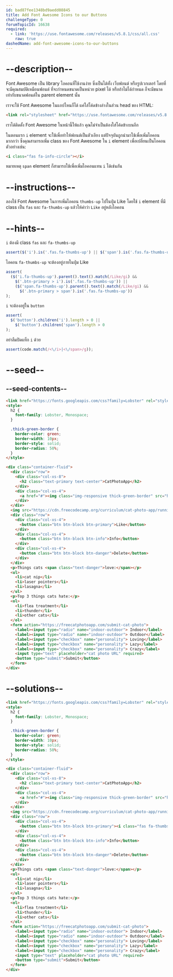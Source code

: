 ```yaml
---
id: bad87fee1348bd9aedd08845
title: Add Font Awesome Icons to our Buttons
challengeType: 0
forumTopicId: 16638
required:
  - link: 'https://use.fontawesome.com/releases/v5.8.1/css/all.css'
    raw: true
dashedName: add-font-awesome-icons-to-our-buttons
---
```


# --description--

Font Awesome เป็น library ไอคอนที่ใช้งานง่าย ซึ่งเป็นได้ทั้ง เว็บฟอนต์ หรือรูปเวกเตอร์ โดยที่จะมีคุณสมบัติเหมือนฟอนต์ ที่จะกำหนดขนาดเป็นหน่วย pixel ได้ หรือถ้าไม่ได้กำหนด ก็จะมีขนาดเท่ากับขนาดฟอนต์ใน parent element นั้น

เราจะใช้ Font Awesome ในแอปไหนก็ได้ แค่ใส่โค้ดข้างล่างในส่วน head ของ HTML:

```html
<link rel="stylesheet" href="https://use.fontawesome.com/releases/v5.8.1/css/all.css" integrity="sha384-50oBUHEmvpQ+1lW4y57PTFmhCaXp0ML5d60M1M7uH2+nqUivzIebhndOJK28anvf" crossorigin="anonymous">
```

เราได้ติดตั้ง Font Awesome ในหน้านี้ให้แล้ว คุณไม่จำเป็นต้องใส่โค้ดข้างบนอีก

ในตอนแรก `i` element จะใช้เพื่อทำให้ฟอนต์เป็นตัวเอียง แต่ปัจจุบันถูกนำมาใช้เพื่อเพิ่มไอคอนมากกว่า ซึ่งคุณสามารถเพิ่ม class ของ Font Awesome ใน `i` element เพื่อเปลี่ยนเป็นไอคอน ตัวอย่างเช่น:

```html
<i class="fas fa-info-circle"></i>
```

หมายเหตุ `span` element ก็สามารถใช้เพื่อเพิ่มไอคอนแทน `i` ได้เช่นกัน

# --instructions--

ลองใช้ Font Awesome ในการเพิ่มไอคอน `thumbs-up` ไปในปุ่ม Like โดยใช้ `i` element ที่มี class เป็น `fas` และ `fa-thumbs-up` แล้วให้คำว่า `Like` อยู่หลังไอคอน

# --hints--

`i` ต้องมี class `fas` และ `fa-thumbs-up` 

```js
assert($('i').is('.fas.fa-thumbs-up') || $('span').is('.fas.fa-thumbs-up'));
```

ไอคอน `fa-thumbs-up` จะต้องอยู่ภายในปุ่ม Like

```js
assert(
  ($('i.fa-thumbs-up').parent().text().match(/Like/gi) &&
    $('.btn-primary > i').is('.fas.fa-thumbs-up')) ||
    ($('span.fa-thumbs-up').parent().text().match(/Like/gi) &&
      $('.btn-primary > span').is('.fas.fa-thumbs-up'))
);
```

`i` จะต้องอยู่ใน `button` 

```js
assert(
  $('button').children('i').length > 0 ||
    $('button').children('span').length > 0
);
```

อย่าลืมปิดแท็ก `i` ด้วย

```js
assert(code.match(/<\/i>|<\/span>/g));
```

# --seed--

## --seed-contents--

```html
<link href="https://fonts.googleapis.com/css?family=Lobster" rel="stylesheet" type="text/css">
<style>
  h2 {
    font-family: Lobster, Monospace;
  }

  .thick-green-border {
    border-color: green;
    border-width: 10px;
    border-style: solid;
    border-radius: 50%;
  }
</style>

<div class="container-fluid">
  <div class="row">
    <div class="col-xs-8">
      <h2 class="text-primary text-center">CatPhotoApp</h2>
    </div>
    <div class="col-xs-4">
      <a href="#"><img class="img-responsive thick-green-border" src="https://cdn.freecodecamp.org/curriculum/cat-photo-app/relaxing-cat.jpg" alt="A cute orange cat lying on its back."></a>
    </div>
  </div>
  <img src="https://cdn.freecodecamp.org/curriculum/cat-photo-app/running-cats.jpg" class="img-responsive" alt="Three kittens running towards the camera.">
  <div class="row">
    <div class="col-xs-4">
      <button class="btn btn-block btn-primary">Like</button>
    </div>
    <div class="col-xs-4">
      <button class="btn btn-block btn-info">Info</button>
    </div>
    <div class="col-xs-4">
      <button class="btn btn-block btn-danger">Delete</button>
    </div>
  </div>
  <p>Things cats <span class="text-danger">love:</span></p>
  <ul>
    <li>cat nip</li>
    <li>laser pointers</li>
    <li>lasagna</li>
  </ul>
  <p>Top 3 things cats hate:</p>
  <ol>
    <li>flea treatment</li>
    <li>thunder</li>
    <li>other cats</li>
  </ol>
  <form action="https://freecatphotoapp.com/submit-cat-photo">
    <label><input type="radio" name="indoor-outdoor"> Indoor</label>
    <label><input type="radio" name="indoor-outdoor"> Outdoor</label>
    <label><input type="checkbox" name="personality"> Loving</label>
    <label><input type="checkbox" name="personality"> Lazy</label>
    <label><input type="checkbox" name="personality"> Crazy</label>
    <input type="text" placeholder="cat photo URL" required>
    <button type="submit">Submit</button>
  </form>
</div>
```

# --solutions--

```html
<link href="https://fonts.googleapis.com/css?family=Lobster" rel="stylesheet" type="text/css">
<style>
  h2 {
    font-family: Lobster, Monospace;
  }

  .thick-green-border {
    border-color: green;
    border-width: 10px;
    border-style: solid;
    border-radius: 50%;
  }
</style>

<div class="container-fluid">
  <div class="row">
    <div class="col-xs-8">
      <h2 class="text-primary text-center">CatPhotoApp</h2>
    </div>
    <div class="col-xs-4">
      <a href="#"><img class="img-responsive thick-green-border" src="https://cdn.freecodecamp.org/curriculum/cat-photo-app/relaxing-cat.jpg" alt="A cute orange cat lying on its back."></a>
    </div>
  </div>
  <img src="https://cdn.freecodecamp.org/curriculum/cat-photo-app/running-cats.jpg" class="img-responsive" alt="Three kittens running towards the camera.">
  <div class="row">
    <div class="col-xs-4">
      <button class="btn btn-block btn-primary"><i class="fas fa-thumbs-up"></i> Like</button>
    </div>
    <div class="col-xs-4">
      <button class="btn btn-block btn-info">Info</button>
    </div>
    <div class="col-xs-4">
      <button class="btn btn-block btn-danger">Delete</button>
    </div>
  </div>
  <p>Things cats <span class="text-danger">love:</span></p>
  <ul>
    <li>cat nip</li>
    <li>laser pointers</li>
    <li>lasagna</li>
  </ul>
  <p>Top 3 things cats hate:</p>
  <ol>
    <li>flea treatment</li>
    <li>thunder</li>
    <li>other cats</li>
  </ol>
  <form action="https://freecatphotoapp.com/submit-cat-photo">
    <label><input type="radio" name="indoor-outdoor"> Indoor</label>
    <label><input type="radio" name="indoor-outdoor"> Outdoor</label>
    <label><input type="checkbox" name="personality"> Loving</label>
    <label><input type="checkbox" name="personality"> Lazy</label>
    <label><input type="checkbox" name="personality"> Crazy</label>
    <input type="text" placeholder="cat photo URL" required>
    <button type="submit">Submit</button>
  </form>
</div>
```
